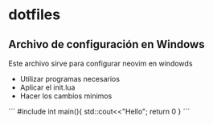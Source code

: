 # dotfiles
## Archivo de configuración en Windows
Este archivo sirve para configurar neovim en windowds
* Utilizar programas necesarios
* Aplicar el init.lua
* Hacer los cambios minimos

´´´
#include<iostream>
int main(){
std::cout<<"Hello";
return 0
}
´´´


